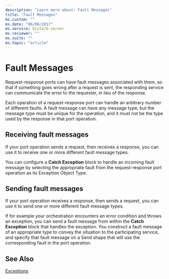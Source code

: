 ```yaml
---
description: "Learn more about: Fault Messages"
title: "Fault Messages"
ms.custom: ""
ms.date: "06/08/2017"
ms.service: biztalk-server
ms.reviewer: ""
ms.suite: ""
ms.topic: "article"
---
```

# Fault Messages
Request-response ports can have fault messages associated with them, so that if something goes wrong after a request is sent, the responding service can communicate the error to the requester, in lieu of the response.  
  
 Each operation of a request-response port can handle an arbitrary number of different faults. A fault message can have any message type, but the message type must be unique for the operation, and it must not be the type used by the response in that port operation.  
  
## Receiving fault messages  
 If your port operation sends a request, then receives a response, you can use it to receive one or more different fault message types.  
  
 You can configure a **Catch Exception** block to handle an incoming fault message by selecting the appropriate fault from the request-response port operation as its Exception Object Type.  
  
## Sending fault messages  
 If your port operation receives a response, then sends a request, you can use it to send one or more different fault message types.  
  
 If for example your orchestration encounters an error condition and throws an exception, you can send a fault message from within the **Catch Exception** block that handles the exception. You construct a fault message of an appropriate type to convey the situation to the participating service, and specify that fault message on a Send shape that will use the corresponding fault in the port operation.  
  
## See Also  
 [Exceptions](../core/exceptions.md)
